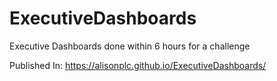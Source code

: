 # ExecutiveDashboards
Executive Dashboards done within 6 hours for a challenge

Published In: https://alisonplc.github.io/ExecutiveDashboards/
